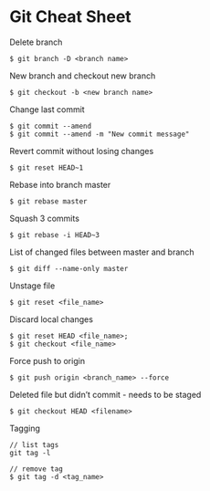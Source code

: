 # Git Cheat Sheet

Delete branch

```
$ git branch -D <branch name>
```

New branch and checkout new branch

```
$ git checkout -b <new branch name>
```

Change last commit

```
$ git commit --amend
$ git commit --amend -m "New commit message"
```

Revert commit without losing changes

```
$ git reset HEAD~1
```

Rebase into branch master

```
$ git rebase master
```

Squash 3 commits

```
$ git rebase -i HEAD~3
```

List of changed files between master and branch

```
$ git diff --name-only master
```

Unstage file

```
$ git reset <file_name>
```

Discard local changes

```
$ git reset HEAD <file_name>;
$ git checkout <file_name>
```

Force push to origin

```
$ git push origin <branch_name> --force
```

Deleted file but didn’t commit - needs to be staged

```
$ git checkout HEAD <filename>
```

Tagging

```
// list tags
git tag -l

// remove tag
$ git tag -d <tag_name>
```
